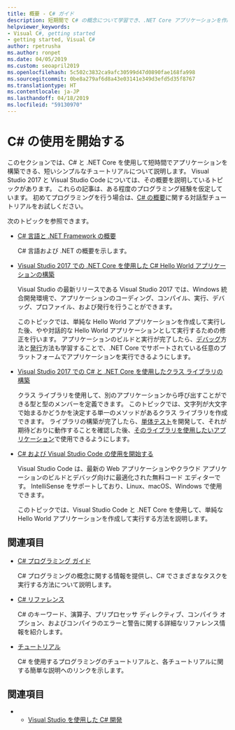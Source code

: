 ```yaml
---
title: 概要 - C# ガイド
description: 短期間で C# の概念について学習でき、.NET Core アプリケーションを作成することができるようになるような、短くて簡単なチュートリアルを探します。
helpviewer_keywords:
- Visual C#, getting started
- getting started, Visual C#
author: rpetrusha
ms.author: ronpet
ms.date: 04/05/2019
ms.custom: seoapril2019
ms.openlocfilehash: 5c502c3832ca9afc30599d47d0890fae168fa998
ms.sourcegitcommit: 0be8a279af6d8a43e03141e349d3efd5d35f8767
ms.translationtype: HT
ms.contentlocale: ja-JP
ms.lasthandoff: 04/18/2019
ms.locfileid: "59130970"
---
```

# <a name="get-started-with-c"></a>C\# の使用を開始する

このセクションでは、C# と .NET Core を使用して短時間でアプリケーションを構築できる、短いシンプルなチュートリアルについて説明します。 Visual Studio 2017 と Visual Studio Code については、その概要を説明しているトピックがあります。 これらの記事は、ある程度のプログラミング経験を仮定しています。 初めてプログラミングを行う場合は、[C# の概要](../tutorials/intro-to-csharp/index.md)に関する対話型チュートリアルをお試しください。

次のトピックを参照できます。

* [C# 言語と .NET Framework の概要](introduction-to-the-csharp-language-and-the-net-framework.md)

     C# 言語および .NET の概要を示します。

* [Visual Studio 2017 での .NET Core を使用した C# Hello World アプリケーションの構築](../../core/tutorials/with-visual-studio.md)

   Visual Studio の最新リリースである Visual Studio 2017 では、Windows 統合開発環境で、アプリケーションのコーディング、コンパイル、実行、デバッグ、プロファイル、および発行を行うことができます。

   このトピックでは、単純な Hello World アプリケーションを作成して実行した後、やや対話的な Hello World アプリケーションとして実行するための修正を行います。 アプリケーションのビルドと実行が完了したら、[デバッグ](../../core/tutorials/debugging-with-visual-studio.md)方法と[発行](../../core/tutorials/publishing-with-visual-studio.md)方法も学習することで、.NET Core でサポートされている任意のプラットフォームでアプリケーションを実行できるようにします。

* [Visual Studio 2017 での C# と .NET Core を使用したクラス ライブラリの構築](../../core/tutorials/library-with-visual-studio.md)

   クラス ライブラリを使用して、別のアプリケーションから呼び出すことができる型と型のメンバーを定義できます。 このトピックでは、文字列が大文字で始まるかどうかを決定する単一のメソッドがあるクラス ライブラリを作成できます。 ライブラリの構築が完了したら、[単体テスト](../../core/tutorials/testing-library-with-visual-studio.md)を開発して、それが期待どおりに動作することを確認した後、[そのライブラリを使用したいアプリケーション](../../core/tutorials/consuming-library-with-visual-studio.md)で使用できるようにします。

* [C# および Visual Studio Code の使用を開始する](../../core/tutorials/with-visual-studio-code.md)

   Visual Studio Code は、最新の Web アプリケーションやクラウド アプリケーションのビルドとデバッグ向けに最適化された無料コード エディターです。 IntelliSense をサポートしており、Linux、macOS、Windows で使用できます。

   このトピックでは、Visual Studio Code と .NET Core を使用して、単純な Hello World アプリケーションを作成して実行する方法を説明します。

## <a name="related-sections"></a>関連項目

* [C# プログラミング ガイド](../../csharp/programming-guide/index.md)

    C# プログラミングの概念に関する情報を提供し、C# でさまざまなタスクを実行する方法について説明します。

* [C# リファレンス](../../csharp/language-reference/index.md)

    C# のキーワード、演算子、プリプロセッサ ディレクティブ、コンパイラ オプション、およびコンパイラのエラーと警告に関する詳細なリファレンス情報を紹介します。

* [チュートリアル](../../csharp/walkthroughs.md)

    C# を使用するプログラミングのチュートリアルと、各チュートリアルに関する簡単な説明へのリンクを示します。

## <a name="see-also"></a>関連項目

- * [Visual Studio を使用した C# 開発](/visualstudio/get-started/csharp/)
